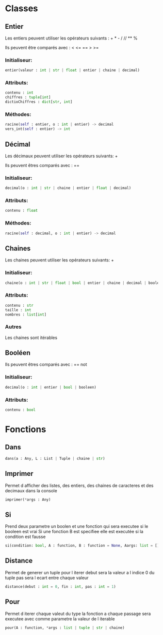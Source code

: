 # Classes

## Entier

Les entiers peuvent utiliser les opérateurs suivants : + \* - / // \*\* %

Ils peuvent être comparés avec : < <= == > >=

### Initialiseur:

```py
entier(valeur : int | str | float | entier | chaine | decimal)
```

### Attributs:

```py
contenu : int
chiffres : tuple[int]
dictioChiffres : dict[str, int]
```

### Méthodes:

```py
racine(self : entier, o : int | entier) -> decimal
vers_int(self : entier) -> int
```

## Décimal

Les décimaux peuvent utiliser les opérateurs suivants: +

Ils peuvent êtres comparés avec : ==

### Initialiseur:

```py
decimal(o : int | str | chaine | entier | float | decimal)
```

### Attributs:

```py
contenu : float
```

### Méthodes:

```py
racine(self : decimal, o : int | entier) -> decimal
```

## Chaines

Les chaines peuvent utiliser les opérateurs suivants: +

### Initialiseur:

```py
chaine(o : int | str | float | bool | entier | chaine | decimal | booleen)
```

### Attributs:

```py
contenu : str
taille : int
nombres : list[int]
```

### Autres

Les chaines sont itérables

## Booléen

Ils peuvent êtres comparés avec : == not

### Initialiseur:

```py
decimal(o : int | entier | bool | booleen)
```

### Attributs:

```py
contenu : bool
```

# Fonctions

## Dans

```py
dans(a : Any, L : List | Tuple | chaine | str)
```

## Imprimer

Permet d afficher des listes, des entiers, des chaines de caracteres et des decimaux dans la console

```py
imprimer(*args : Any)
```

## Si

Prend deux parametre un boolen et une fonction qui sera executee si le booleen est vrai
Si une fonction B est specifiee elle est executée si la condition est fausse

```py
si(condition: bool, A : function, B : function = None, Aargs: list = [], Baargs: list = []):
```

## Distance

Permet de generer un tuple pour l iterer
debut sera la valeur a l indice 0 du tuple
pas sera l ecart entre chaque valeur

```py
distance(debut : int = 0, fin : int, pas : int = 1)
```

## Pour

Permet d iterer chaque valeut du type
la fonction a chaque passage sera executee avec comme parametre la valeur de l iterable

```py
pour(A : function, *args : list | tuple | str | chaine)
```
